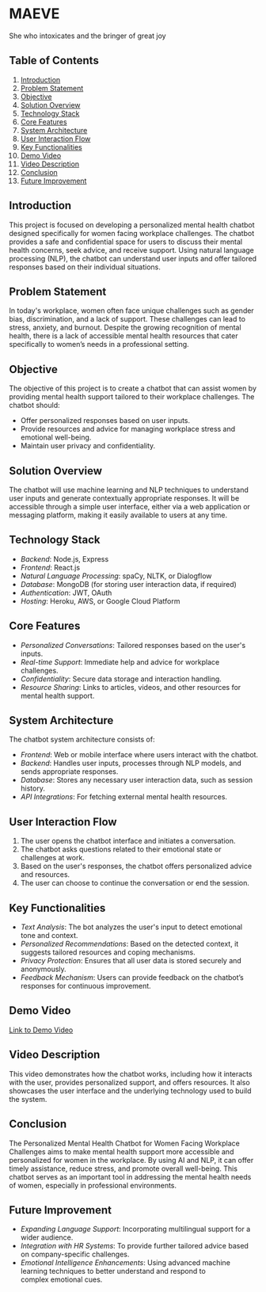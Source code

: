 # MAEVE
She who intoxicates and the bringer of great joy

## Table of Contents
1. [Introduction](#introduction)
2. [Problem Statement](#problem-statement)
3. [Objective](#objective)
4. [Solution Overview](#solution-overview)
5. [Technology Stack](#technology-stack)
6. [Core Features](#core-features)
7. [System Architecture](#system-architecture)
8. [User Interaction Flow](#user-interaction-flow)
9. [Key Functionalities](#key-functionalities)
10. [Demo Video](#demo-video)
11. [Video Description](#video-description)
12. [Conclusion](#conclusion)
13. [Future Improvement](#future-improvements)


## Introduction
This project is focused on developing a personalized mental health chatbot designed specifically for women facing workplace challenges. The chatbot provides a safe and confidential space for users to discuss their mental health concerns, seek advice, and receive support. Using natural language processing (NLP), the chatbot can understand user inputs and offer tailored responses based on their individual situations.
## Problem Statement
In today's workplace, women often face unique challenges such as gender bias, discrimination, and a lack of support. These challenges can lead to stress, anxiety, and burnout. Despite the growing recognition of mental health, there is a lack of accessible mental health resources that cater specifically to women’s needs in a professional setting.

## Objective
The objective of this project is to create a chatbot that can assist women by providing mental health support tailored to their workplace challenges. The chatbot should:
- Offer personalized responses based on user inputs.
- Provide resources and advice for managing workplace stress and emotional well-being.
- Maintain user privacy and confidentiality.
## Solution Overview
The chatbot will use machine learning and NLP techniques to understand user inputs and generate contextually appropriate responses. It will be accessible through a simple user interface, either via a web application or messaging platform, making it easily available to users at any time.

## Technology Stack
- *Backend*: Node.js, Express
- *Frontend*: React.js 
- *Natural Language Processing*: spaCy, NLTK, or Dialogflow
- *Database*: MongoDB (for storing user interaction data, if required)
- *Authentication*: JWT, OAuth
- *Hosting*: Heroku, AWS, or Google Cloud Platform

## Core Features
- *Personalized Conversations*: Tailored responses based on the user's inputs.
- *Real-time Support*: Immediate help and advice for workplace challenges.
- *Confidentiality*: Secure data storage and interaction handling.
- *Resource Sharing*: Links to articles, videos, and other resources for mental health support.


## System Architecture
The chatbot system architecture consists of:
- *Frontend*: Web or mobile interface where users interact with the chatbot.
- *Backend*: Handles user inputs, processes through NLP models, and sends appropriate responses.
- *Database*: Stores any necessary user interaction data, such as session history.
- *API Integrations*: For fetching external mental health resources.

## User Interaction Flow
1. The user opens the chatbot interface and initiates a conversation.
2. The chatbot asks questions related to their emotional state or challenges at work.
3. Based on the user's responses, the chatbot offers personalized advice and resources.
4. The user can choose to continue the conversation or end the session.

## Key Functionalities
- *Text Analysis*: The bot analyzes the user's input to detect emotional tone and context.
- *Personalized Recommendations*: Based on the detected context, it suggests tailored resources and coping mechanisms.
- *Privacy Protection*: Ensures that all user data is stored securely and anonymously.
- *Feedback Mechanism*: Users can provide feedback on the chatbot’s responses for continuous improvement.
## Demo Video
[Link to Demo Video](#) 

## Video Description
This video demonstrates how the chatbot works, including how it interacts with the user, provides personalized support, and offers resources. It also showcases the user interface and the underlying technology used to build the system.

## Conclusion
The Personalized Mental Health Chatbot for Women Facing Workplace Challenges aims to make mental health support more accessible and personalized for women in the workplace. By using AI and NLP, it can offer timely assistance, reduce stress, and promote overall well-being. This chatbot serves as an important tool in addressing the mental health needs of women, especially in professional environments.

## Future Improvement
- *Expanding Language Support*: Incorporating multilingual support for a wider audience.
- *Integration with HR Systems*: To provide further tailored advice based on company-specific challenges.
- *Emotional Intelligence Enhancements*: Using advanced machine learning techniques to better understand and respond to complex emotional cues.

